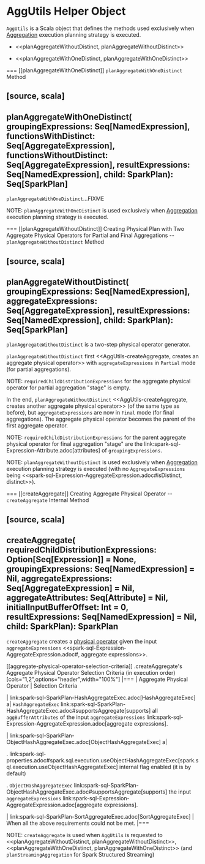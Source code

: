 # AggUtils Helper Object

`AggUtils` is a Scala object that defines the methods used exclusively when [Aggregation](execution-planning-strategies/Aggregation.md) execution planning strategy is executed.

* <<planAggregateWithoutDistinct, planAggregateWithoutDistinct>>

* <<planAggregateWithOneDistinct, planAggregateWithOneDistinct>>

=== [[planAggregateWithOneDistinct]] `planAggregateWithOneDistinct` Method

[source, scala]
----
planAggregateWithOneDistinct(
  groupingExpressions: Seq[NamedExpression],
  functionsWithDistinct: Seq[AggregateExpression],
  functionsWithoutDistinct: Seq[AggregateExpression],
  resultExpressions: Seq[NamedExpression],
  child: SparkPlan): Seq[SparkPlan]
----

`planAggregateWithOneDistinct`...FIXME

NOTE: `planAggregateWithOneDistinct` is used exclusively when [Aggregation](execution-planning-strategies/Aggregation.md) execution planning strategy is executed.

=== [[planAggregateWithoutDistinct]] Creating Physical Plan with Two Aggregate Physical Operators for Partial and Final Aggregations -- `planAggregateWithoutDistinct` Method

[source, scala]
----
planAggregateWithoutDistinct(
  groupingExpressions: Seq[NamedExpression],
  aggregateExpressions: Seq[AggregateExpression],
  resultExpressions: Seq[NamedExpression],
  child: SparkPlan): Seq[SparkPlan]
----

`planAggregateWithoutDistinct` is a two-step physical operator generator.

`planAggregateWithoutDistinct` first <<AggUtils-createAggregate, creates an aggregate physical operator>> with `aggregateExpressions` in `Partial` mode (for partial aggregations).

NOTE: `requiredChildDistributionExpressions` for the aggregate physical operator for partial aggregation "stage" is empty.

In the end, `planAggregateWithoutDistinct` <<AggUtils-createAggregate, creates another aggregate physical operator>> (of the same type as before), but `aggregateExpressions` are now in `Final` mode (for final aggregations). The aggregate physical operator becomes the parent of the first aggregate operator.

NOTE: `requiredChildDistributionExpressions` for the parent aggregate physical operator for final aggregation "stage" are the link:spark-sql-Expression-Attribute.adoc[attributes] of `groupingExpressions`.

NOTE: `planAggregateWithoutDistinct` is used exclusively when [Aggregation](execution-planning-strategies/Aggregation.md) execution planning strategy is executed (with no `AggregateExpressions` being <<spark-sql-Expression-AggregateExpression.adoc#isDistinct, distinct>>).

=== [[createAggregate]] Creating Aggregate Physical Operator -- `createAggregate` Internal Method

[source, scala]
----
createAggregate(
  requiredChildDistributionExpressions: Option[Seq[Expression]] = None,
  groupingExpressions: Seq[NamedExpression] = Nil,
  aggregateExpressions: Seq[AggregateExpression] = Nil,
  aggregateAttributes: Seq[Attribute] = Nil,
  initialInputBufferOffset: Int = 0,
  resultExpressions: Seq[NamedExpression] = Nil,
  child: SparkPlan): SparkPlan
----

`createAggregate` creates a [physical operator](physical-operators/SparkPlan.md) given the input `aggregateExpressions` <<spark-sql-Expression-AggregateExpression.adoc#, aggregate expressions>>.

[[aggregate-physical-operator-selection-criteria]]
.createAggregate's Aggregate Physical Operator Selection Criteria (in execution order)
[cols="1,2",options="header",width="100%"]
|===
| Aggregate Physical Operator
| Selection Criteria

| link:spark-sql-SparkPlan-HashAggregateExec.adoc[HashAggregateExec]
a| `HashAggregateExec` link:spark-sql-SparkPlan-HashAggregateExec.adoc#supportsAggregate[supports] all `aggBufferAttributes` of the input `aggregateExpressions` link:spark-sql-Expression-AggregateExpression.adoc[aggregate expressions].

| link:spark-sql-SparkPlan-ObjectHashAggregateExec.adoc[ObjectHashAggregateExec]
a|

. link:spark-sql-properties.adoc#spark.sql.execution.useObjectHashAggregateExec[spark.sql.execution.useObjectHashAggregateExec] internal flag enabled (it is by default)

. `ObjectHashAggregateExec` link:spark-sql-SparkPlan-ObjectHashAggregateExec.adoc#supportsAggregate[supports] the input `aggregateExpressions` link:spark-sql-Expression-AggregateExpression.adoc[aggregate expressions].

| link:spark-sql-SparkPlan-SortAggregateExec.adoc[SortAggregateExec]
| When all the above requirements could not be met.
|===

NOTE: `createAggregate` is used when `AggUtils` is requested to <<planAggregateWithoutDistinct, planAggregateWithoutDistinct>>, <<planAggregateWithOneDistinct, planAggregateWithOneDistinct>> (and `planStreamingAggregation` for Spark Structured Streaming)
